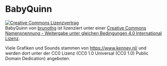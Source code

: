 # BabyQuinn

[![Creative Commons Lizenzvertrag](https://i.creativecommons.org/l/by-sa/4.0/88x31.png)](http://creativecommons.org/licenses/by-sa/4.0/)  
BabyQuinn von [brunothg](https://github.com/brunothg/BabyQuinn) ist lizenziert unter einer [Creative Commons Namensnennung - Weitergabe unter gleichen Bedingungen 4.0 International Lizenz](http://creativecommons.org/licenses/by-sa/4.0/).

Viele Grafiken und Sounds stammen von https://www.kenney.nl/ und werden dort unter der CC0 Lizenz (CC0 1.0 Universal (CC0 1.0)
Public Domain Dedication) angeboten.
